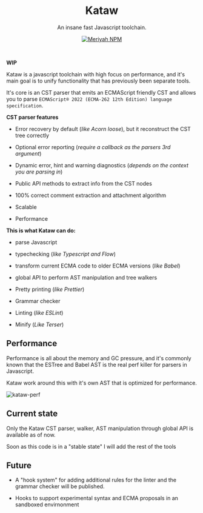 <h1 align="center">Kataw</h1>

<p align="center"> An insane fast Javascript toolchain.</p>

<p align="center">
<a href="https://github.com/kataw/kataw"><img src="https://img.shields.io/badge/code_style-kataw-ff69b4.svg?style=flat-square" alt="Meriyah NPM"/></a>
</p>
<br>

**WIP**

Kataw is a javascript toolchain with high focus on performance, and it's main goal is to unify functionality that has previously been separate tools.

It's core is an CST parser that emits an ECMAScript friendly CST and allows you to
parse `ECMAScript® 2022 (ECMA-262 12th Edition) language specification`.

**CST parser features**

- Error recovery by default (_like Acorn loose_), but it reconstruct the CST tree correctly

- Optional error reporting (_require a callback as the parsers 3rd argument_)

- Dynamic error, hint and warning diagnostics (_depends on the context you are parsing in_)

- Public API methods to extract info from the CST nodes

- 100% correct comment extraction and attachment algorithm

- Scalable

- Performance


**This is what Kataw can do:**

- parse Javascript

- typechecking (_like Typescript and Flow_)

- transform current ECMA code to older ECMA versions (_like Babel_)

- global API to perform AST manipulation and tree walkers

- Pretty printing (_like Prettier_)

- Grammar checker

- Linting (_like ESLint_)

- Minify (_Like Terser_)

## Performance 

Performance is all about the memory and GC pressure, and it's commonly known that the ESTree and Babel AST is the real perf killer for parsers in Javascript.

Kataw work around this with it's own AST that is optimized for performance.

![kataw-perf](https://user-images.githubusercontent.com/31855118/116775569-3242ff80-aa96-11eb-86b2-238a10388c36.png)


## Current state

Only the Kataw CST parser, walker, AST manipulation through global API is available as of now.

Soon as this code is in a "stable state" I will add the rest of the tools

## Future

- A "hook system" for adding additional rules for the linter and the grammar checker will be published.

- Hooks to support experimental syntax and ECMA proposals in an sandboxed envirnonment

